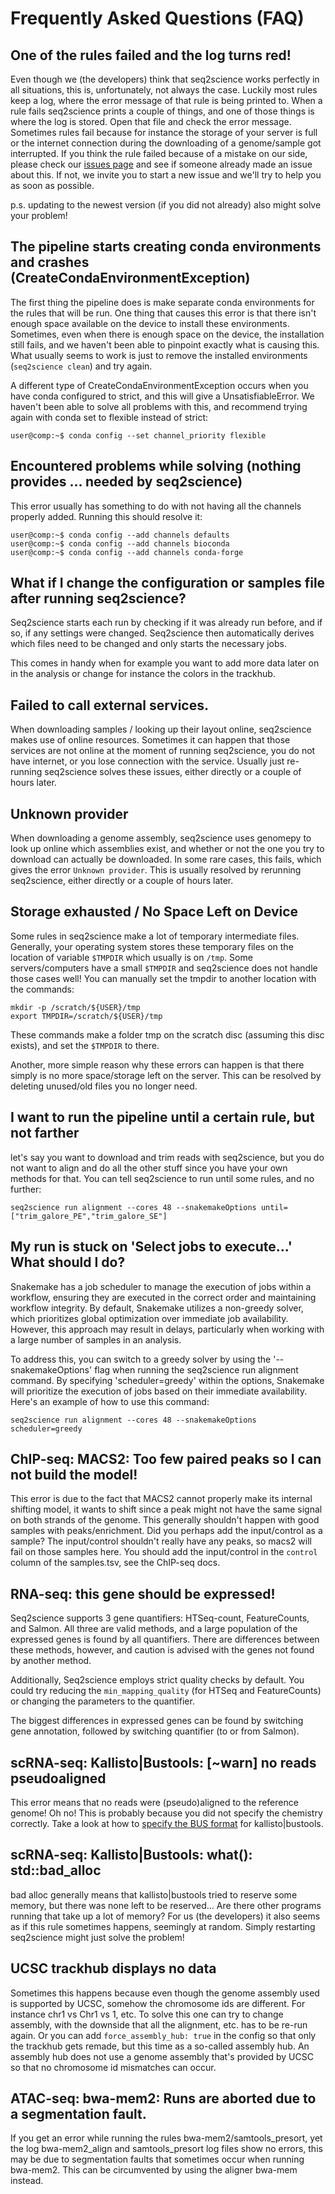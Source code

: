 # Frequently Asked Questions (FAQ)

## One of the rules failed and the log turns red!
Even though we (the developers) think that seq2science works perfectly in all situations, this is, unfortunately, not always the case. Luckily most rules keep a log, where the error message of that rule is being printed to. When a rule fails seq2science prints a couple of things, and one of those things is where the log is stored. Open that file and check the error message. Sometimes rules fail because for instance the storage of your server is full or the internet connection during the downloading of a genome/sample got interrupted. If you think the rule failed because of a mistake on our side, please check our [issues page](https://github.com/vanheeringen-lab/seq2science/issues) and see if someone already made an issue about this. If not, we invite you to start a new issue and we'll try to help you as soon as possible.

p.s. updating to the newest version (if you did not already) also might solve your problem!

## The pipeline starts creating conda environments and crashes (CreateCondaEnvironmentException)
The first thing the pipeline does is make separate conda environments for the rules that will be run. One thing that causes this error is that there isn't enough space available on the device to install these environments. Sometimes, even when there is enough space on the device, the installation still fails, and we haven't been able to pinpoint exactly what is causing this. What usually seems to work is just to remove the installed environments (`seq2science clean`) and try again. 

A different type of CreateCondaEnvironmentException occurs when you have conda configured to strict, and this will give a UnsatisfiableError. We haven't been able to solve all problems with this, and recommend trying again with conda set to flexible instead of strict:

```console
user@comp:~$ conda config --set channel_priority flexible
```
## Encountered problems while solving (nothing provides ... needed by seq2science) 

This error usually has something to do with not having all the channels properly added. Running this should resolve it:

```console
user@comp:~$ conda config --add channels defaults
user@comp:~$ conda config --add channels bioconda
user@comp:~$ conda config --add channels conda-forge
```

## What if I change the configuration or samples file after running seq2science?
Seq2science starts each run by checking if it was already run before, and if so, if any settings were changed. Seq2science then automatically derives which files need to be changed and only starts the necessary jobs.

This comes in handy when for example you want to add more data later on in the analysis or change for instance the colors in the trackhub.

## Failed to call external services.
When downloading samples / looking up their layout online, seq2science makes use of online resources. Sometimes it can happen that those services are not online at the moment of running seq2science, you do not have internet, or you lose connection with the service. Usually just re-running seq2science solves these issues, either directly or a couple of hours later.

## Unknown provider
When downloading a genome assembly, seq2science uses genomepy to look up online which assemblies exist, and whether or not the one you try to download can actually be downloaded. In some rare cases, this fails, which gives the error `Unknown provider`. This is usually resolved by rerunning seq2science, either directly or a couple of hours later.

## Storage exhausted / No Space Left on Device
Some rules in seq2science make a lot of temporary intermediate files. Generally, your operating system stores these temporary files on the location of variable `$TMPDIR` which usually is on `/tmp`. Some servers/computers have a small `$TMPDIR` and seq2science does not handle those cases well! You can manually set the tmpdir to another location with the commands:

```
mkdir -p /scratch/${USER}/tmp
export TMPDIR=/scratch/${USER}/tmp
```

These commands make a folder tmp on the scratch disc (assuming this disc exists), and set the `$TMPDIR` to there. 

Another, more simple reason why these errors can happen is that there simply is no more space/storage left on the server. This can be resolved by deleting unused/old files you no longer need.

## I want to run the pipeline until a certain rule, but not farther
let's say you want to download and trim reads with seq2science, but you do not want to align and do all the other stuff since you have your own methods for that. You can tell seq2science to run until some rules, and no further:

```
seq2science run alignment --cores 48 --snakemakeOptions until=["trim_galore_PE","trim_galore_SE"]
```

## My run is stuck on 'Select jobs to execute...' What should I do?
Snakemake has a job scheduler to manage the execution of jobs within a workflow, ensuring they are executed in the correct order and maintaining workflow integrity. By default, Snakemake utilizes a non-greedy solver, which prioritizes global optimization over immediate job availability. However, this approach may result in delays, particularly when working with a large number of samples in an analysis.

To address this, you can switch to a greedy solver by using the '--snakemakeOptions' flag when running the seq2science run alignment command. By specifying 'scheduler=greedy' within the options, Snakemake will prioritize the execution of jobs based on their immediate availability. Here's an example of how to use this command:

```
seq2science run alignment --cores 48 --snakemakeOptions scheduler=greedy
```

## ChIP-seq: MACS2: Too few paired peaks so I can not build the model!
This error is due to the fact that MACS2 cannot properly make its internal shifting model, it wants to shift since a peak might not have the same signal on both strands of the genome.
This generally shouldn't happen with good samples with peaks/enrichment.
Did you perhaps add the input/control as a sample?
The input/control shouldn't really have any peaks, so macs2 will fail on those samples here.
You should add the input/control in the `control` column of the samples.tsv, see the ChIP-seq docs.

## RNA-seq: this gene should be expressed!
Seq2science supports 3 gene quantifiers: HTSeq-count, FeatureCounts, and Salmon.
All three are valid methods, and a large population of the expressed genes is found by all quantifiers.
There are differences between these methods, however, and caution is advised with the genes not found by another method.

Additionally, Seq2science employs strict quality checks by default.
You could try reducing the `min_mapping_quality` (for HTSeq and FeatureCounts) or changing the parameters to the quantifier.

The biggest differences in expressed genes can be found by switching gene annotation, followed by switching quantifier (to or from Salmon).

## scRNA-seq: Kallisto|Bustools: \[~warn\] no reads pseudoaligned
This error means that no reads were (pseudo)aligned to the reference genome! 
Oh no! 
This is probably because you did not specify the chemistry correctly. 
Take a look at how to [specify the BUS format](https://vanheeringen-lab.github.io/seq2science/content/workflows/scrna_seq.html#bus-barcode-umi-set-format) for kallisto|bustools.

## scRNA-seq: Kallisto|Bustools: what():  std::bad_alloc
bad alloc generally means that kallisto|bustools tried to reserve some memory, but there was none left to be reserved...
Are there other programs running that take up a lot of memory?
For us (the developers) it also seems as if this rule sometimes happens, seemingly at random.
Simply restarting seq2science might just solve the problem!

## UCSC trackhub displays no data
Sometimes this happens because even though the genome assembly used is supported by UCSC, somehow the chromosome ids are different. 
For instance chr1 vs Chr1 vs 1, etc.
To solve this one can try to change assembly, with the downside that all the alignment, etc. has to be re-run again.
Or you can add `force_assembly_hub: true` in the config so that only the trackhub gets remade, but this time as a so-called assembly hub.
An assembly hub does not use a genome assembly that's provided by UCSC so that no chromosome id mismatches can occur.

## ATAC-seq: bwa-mem2: Runs are aborted due to a segmentation fault. 
If you get an error while running the rules bwa-mem2/samtools_presort, yet the log bwa-mem2_align and samtools_presort log files show no errors, this may be due to segmentation faults that sometimes occur when running bwa-mem2. This can be circumvented by using the aligner bwa-mem instead.
